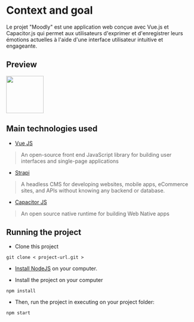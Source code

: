 # Context and goal

Le projet "Moodly" est une application web conçue avec Vue.js et Capacitor.js qui permet aux utilisateurs d'exprimer et d'enregistrer leurs émotions actuelles à l'aide d'une interface utilisateur intuitive et engageante.

## Preview

<img src="https://your-image-url.type" height="100">

## Main technologies used

- [Vue JS](https://vuejs.org/)

> An open-source front end JavaScript library for building user interfaces and single-page applications

- [Strapi](http://strapi.io/)

> A headless CMS for developing websites, mobile apps, eCommerce sites, and APIs without knowing any backend or database.

- [Capacitor JS](http://capacitorjs.com/)

> An open source native runtime for building Web Native apps

## Running the project

- Clone this project
```
git clone < project-url.git >
```

- [Install NodeJS](https://nodejs.org/en/) on your computer.

- Install the project on your computer
```
npm install
```

- Then, run the project in executing on your project folder:

```
npm start
```
